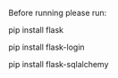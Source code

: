 Before running please run:

pip install flask

pip install flask-login

pip install flask-sqlalchemy
